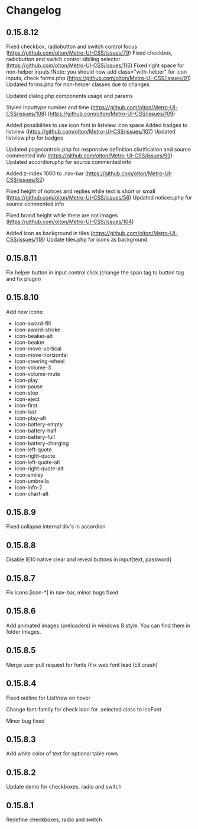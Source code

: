 # Changelog

## 0.15.8.12

Fixed checkbox, radiobutton and switch control focus (https://github.com/olton/Metro-UI-CSS/issues/79)
Fixed checkbox, radiobutton and switch control sibiling selector (https://github.com/olton/Metro-UI-CSS/issues/116)
Fixed right space for non-helper inputs !Note: you should now add class="with-helper" for icon inputs, check forms.php (https://github.com/olton/Metro-UI-CSS/issues/91)
Updated forms.php for non-helper classes due to changes

Updated dialog.php components usage and params

Styled inputtype number and time (https://github.com/olton/Metro-UI-CSS/issues/108) (https://github.com/olton/Metro-UI-CSS/issues/109)

Added possibilites to use icon font in listview icon space
Added badges to listview (https://github.com/olton/Metro-UI-CSS/issues/107)
Updated listview.php for badges

Updated pagecontrols.php for responsive definition clarification and source commented info (https://github.com/olton/Metro-UI-CSS/issues/93)
Updated accordion.php for source commented info

Added z-index 1000 to .nav-bar (https://github.com/olton/Metro-UI-CSS/issues/82)

Fixed height of notices and replies while text is short or small (https://github.com/olton/Metro-UI-CSS/issues/56)
Updated notices.php for source commented info

Fixed brand height while there are not images (https://github.com/olton/Metro-UI-CSS/issues/104)

Added icon as background in tiles (https://github.com/olton/Metro-UI-CSS/issues/118)
Update tiles.php for icons as background

## 0.15.8.11

Fix helper button in input control click (change the span tag to button tag and fix plugin)

## 0.15.8.10

Add new icons:

* icon-award-fill
* icon-award-stroke
* icon-beaker-alt
* icon-beaker
* icon-move-vertical
* icon-move-horizontal
* icon-steering-wheel
* icon-volume-3
* icon-volume-mute
* icon-play
* icon-pause
* icon-stop
* icon-eject
* icon-first
* icon-last
* icon-play-alt
* icon-battery-empty
* icon-battery-half
* icon-battery-full
* icon-battery-charging
* icon-left-quote
* icon-right-quote
* icon-left-quote-alt
* icon-right-quote-alt
* icon-smiley
* icon-umbrella
* icon-info-2
* icon-chart-alt

## 0.15.8.9

Fixed collapse internal div's in accordion

## 0.15.8.8

Disable IE10 native clear and reveal buttons in input[text, password]

## 0.15.8.7

Fix icons [icon-*] in nav-bar, minor bugs fixed

## 0.15.8.6

Add animated images (preloaders) in windows 8 style. You can find them in folder images.

## 0.15.8.5

Merge user pull request for fonts (Fix web font lead IE8 crash)

## 0.15.8.4

Fixed outline for ListView on hover

Change font-family for check icon for .selected class to icoFont

Minor bug fixed

## 0.15.8.3

Add white color of text for optional table rows

## 0.15.8.2

Update demo for checkboxes, radio and switch

## 0.15.8.1

Redefine checkboxes, radio and switch
